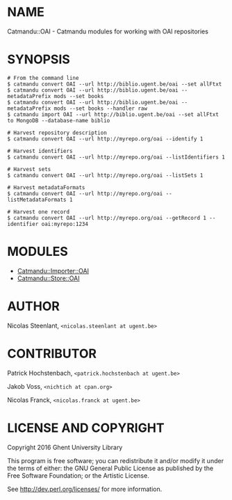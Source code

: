 # NAME

Catmandu::OAI - Catmandu modules for working with OAI repositories

# SYNOPSIS

    # From the command line
    $ catmandu convert OAI --url http://biblio.ugent.be/oai --set allFtxt
    $ catmandu convert OAI --url http://biblio.ugent.be/oai --metadataPrefix mods --set books
    $ catmandu convert OAI --url http://biblio.ugent.be/oai --metadataPrefix mods --set books --handler raw
    $ catmandu import OAI --url http://biblio.ugent.be/oai --set allFtxt to MongoDB --database-name biblio

    # Harvest repository description
    $ catmandu convert OAI --url http://myrepo.org/oai --identify 1

    # Harvest identifiers
    $ catmandu convert OAI --url http://myrepo.org/oai --listIdentifiers 1

    # Harvest sets
    $ catmandu convert OAI --url http://myrepo.org/oai --listSets 1

    # Harvest metadataFormats
    $ catmandu convert OAI --url http://myrepo.org/oai --listMetadataFormats 1

    # Harvest one record
    $ catmandu convert OAI --url http://myrepo.org/oai --getRecord 1 --identifier oai:myrepo:1234

# MODULES

- [Catmandu::Importer::OAI](https://metacpan.org/pod/Catmandu::Importer::OAI)
- [Catmandu::Store::OAI](https://metacpan.org/pod/Catmandu::Store::OAI)

# AUTHOR

Nicolas Steenlant, `<nicolas.steenlant at ugent.be>`

# CONTRIBUTOR

Patrick Hochstenbach, `<patrick.hochstenbach at ugent.be>`

Jakob Voss, `<nichtich at cpan.org>`

Nicolas Franck, `<nicolas.franck at ugent.be>`

# LICENSE AND COPYRIGHT

Copyright 2016 Ghent University Library

This program is free software; you can redistribute it and/or modify it
under the terms of either: the GNU General Public License as published
by the Free Software Foundation; or the Artistic License.

See http://dev.perl.org/licenses/ for more information.
